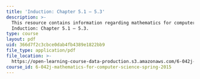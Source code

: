 ```yaml
---
title: 'Induction: Chapter 5.1 – 5.3'
description: >-
  This resource contains information regarding mathematics for computer science:
  Induction: Chapter 5.1 – 5.3.
type: course
layout: pdf
uid: 366d7f2c3cbce0dab4fb4389e1822bb9
file_type: application/pdf
file_location: >-
  https://open-learning-course-data-production.s3.amazonaws.com/6-042j-mathematics-for-computer-science-spring-2015/366d7f2c3cbce0dab4fb4389e1822bb9_MIT6_042JS15_Session8.pdf
course_id: 6-042j-mathematics-for-computer-science-spring-2015
---
```

